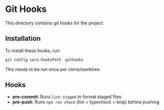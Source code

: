 # Git Hooks

This directory contains git hooks for the project.

## Installation

To install these hooks, run:

```bash
git config core.hooksPath .githooks
```

This needs to be run once per clone/worktree.

## Hooks

- **pre-commit**: Runs `lint-staged` to format staged files
- **pre-push**: Runs `npm run check` (lint + typecheck + knip) before pushing
